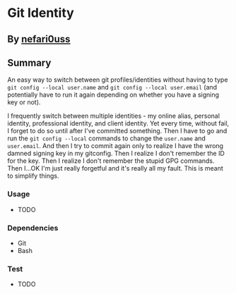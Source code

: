 # Git Identity 
## By [nefari0uss](https://www.github.com/nefari0uss)


## Summary
An easy way to switch between git profiles/identities without having to type `git config --local user.name` and `git config --local user.email` (and potentially have to run it again depending on whether you have a signing key or not).

I frequently switch between multiple identities - my online alias, personal identity, professional identity, and client identity. Yet every time, without fail, I forget to do so until after I've committed something. Then I have to go and run the `git config --local` commands to change the `user.name` and `user.email`. And then I try to commit again only to realize I have the wrong damned signing key in my gitconfig. Then I realize I don't remember the ID for the key. Then I realize I don't remember the stupid GPG commands. Then I...OK I'm just really forgetful and it's really all my fault. This is meant to simplify things. 

### Usage

* TODO

### Dependencies

* Git
* Bash

### Test

* TODO


